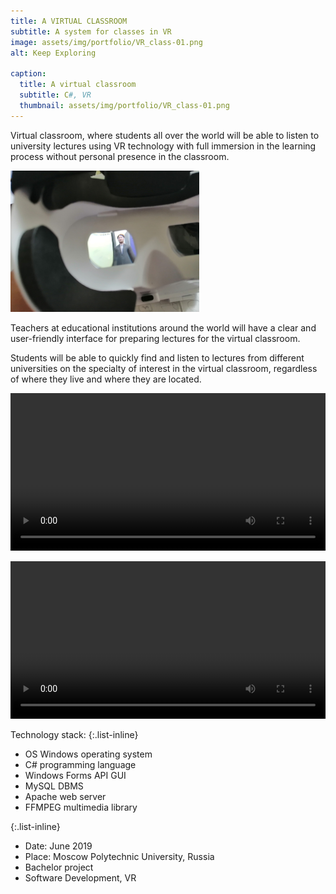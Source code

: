 ```yaml
---
title: A VIRTUAL CLASSROOM
subtitle: A system for classes in VR
image: assets/img/portfolio/VR_class-01.png
alt: Keep Exploring

caption:
  title: A virtual classroom
  subtitle: C#, VR
  thumbnail: assets/img/portfolio/VR_class-01.png
---
```

Virtual classroom, where students all over the world will be able to listen to university lectures using VR technology with full immersion in the learning process without personal presence in the classroom.

<img src="assets/img/portfolio/VR_class-02.jpg" alt="VR-headset" width="60%" height="60%">

Teachers at educational institutions around the world will have a clear and user-friendly interface for preparing lectures for the virtual classroom.

Students will be able to quickly find and listen to lectures from different universities on the specialty of interest in the virtual classroom, regardless of where they live and where they are located.

<video style="width:100%" controls src="assets/img/portfolio/VR-class_video-03.ogg" type="video/ogg"></video>

<video style="width:100%" controls src="assets/img/portfolio/VR_class_video-02.mp4" type="video/mp4"></video>

Technology stack:
{:.list-inline}
- OS Windows operating system
- C# programming language
- Windows Forms API GUI
- MySQL DBMS
- Apache web server
- FFMPEG multimedia library

{:.list-inline}
- Date: June 2019
- Place: Moscow Polytechnic University, Russia
- Bachelor project
- Software Development, VR

